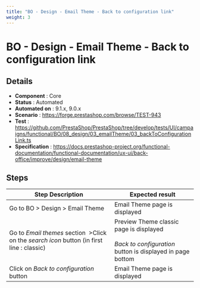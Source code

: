 ```yaml
---
title: "BO - Design - Email Theme - Back to configuration link"
weight: 3
---
```


# BO - Design - Email Theme - Back to configuration link
## Details
* **Component** : Core
* **Status** : Automated
* **Automated on** : 9.1.x, 9.0.x
* **Scenario** : https://forge.prestashop.com/browse/TEST-943
* **Test** : https://github.com/PrestaShop/PrestaShop/tree/develop/tests/UI/campaigns/functional/BO/08_design/03_emailTheme/03_backToConfigurationLink.ts
* **Specification** : https://docs.prestashop-project.org/functional-documentation/functional-documentation/ux-ui/back-office/improve/design/email-theme

## Steps
| Step Description | Expected result |
| ----- | ----- |
| Go to BO > Design > Email Theme | Email Theme page is displayed |
| Go to *Email themes* section  >Click on the *search icon* button (in first line : classic) | Preview Theme classic page is displayed<br><br>*Back to configuration* button is displayed in page bottom |
| Click on *Back to configuration* button | Email Theme page is displayed |
